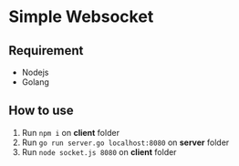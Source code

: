 # Simple Websocket
## Requirement
* Nodejs
* Golang
## How to use
1. Run `npm i` on **client** folder
2. Run `go run server.go localhost:8080` on **server** folder
3. Run `node socket.js 8080` on **client** folder
